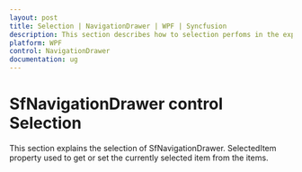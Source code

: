 ```yaml
---
layout: post
title: Selection | NavigationDrawer | WPF | Syncfusion
description: This section describes how to selection perfoms in the expanded and compact mode in SfNavigationDrawer.
platform: WPF
control: NavigationDrawer
documentation: ug
---
```


# SfNavigationDrawer control Selection

This section explains the selection of SfNavigationDrawer.  SelectedItem property used to get or set the currently selected item from the items. 
